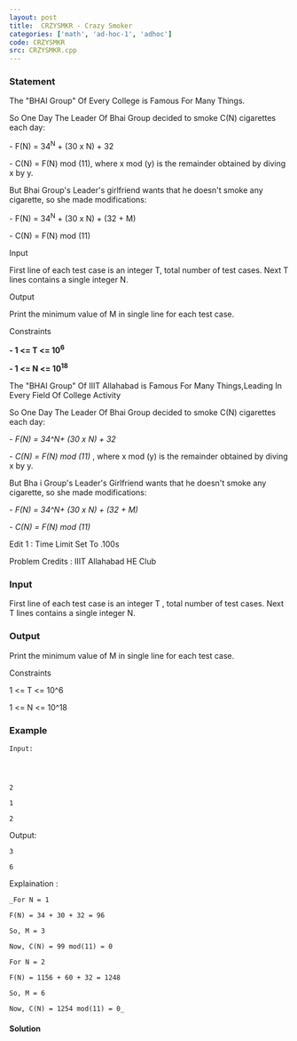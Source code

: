 ```yaml
---
layout: post
title:  CRZYSMKR - Crazy Smoker
categories: ['math', 'ad-hoc-1', 'adhoc']
code: CRZYSMKR
src: CRZYSMKR.cpp
---
```


### **Statement**

The "BHAI Group" Of Every College is Famous For Many Things.

So One Day The Leader Of Bhai Group decided to smoke C(N) cigarettes each
day:

\- F(N) = 34<sup>N</sup> \+ (30 x N) + 32

\- C(N) = F(N) mod (11), where x mod (y) is the remainder obtained by
diving x by y.

But Bhai Group's Leader's girlfriend wants that he doesn't smoke any
cigarette, so she made modifications:

\- F(N) = 34<sup>N</sup> \+ (30 x N) + (32 + M)

\- C(N) = F(N) mod (11)

Input

First line of each test case is an integer T, total number of test cases.
Next T lines contains a single integer N.

Output

Print the minimum value of M in single line for each test case.

Constraints<br>

<b>

\- 1 <= T <= 10<sup>6</sup>

\- 1 <= N <= 10<sup>18</sup>

</b>

The "BHAI Group" Of IIIT Allahabad is Famous For Many Things,Leading In
Every Field Of College Activity

So One Day The Leader Of Bhai Group decided to smoke C(N) cigarettes
each day:

\- _F(N) = 34^N+ (30 x N) + 32_

\- _C(N) = F(N) mod (11)_ , where x mod (y) is the remainder
obtained by diving x by y.

But Bha i Group's Leader's Girlfriend wants that he doesn't smoke any
cigarette, so she made modifications:

_- F(N) = 34^N+ (30 x N) + (32 + M)_

_- C(N) = F(N) mod (11)_

Edit 1 : Time Limit Set To .100s

Problem Credits : IIIT Allahabad HE Club

### Input

First line of each test case is an integer T , total number of test cases.
Next T lines contains a single integer N.

### Output

Print the minimum value of M in single line for each test case.

Constraints

1 <= T <= 10^6

1 <= N <= 10^18

### Example

    
    
    Input:
    
    
    
    2
    1
    2

Output:

    
    
    3
    6

Explaination :

    
    
    _For N = 1
    F(N) = 34 + 30 + 32 = 96
    So, M = 3
    Now, C(N) = 99 mod(11) = 0
    For N = 2
    F(N) = 1156 + 60 + 32 = 1248
    So, M = 6
    Now, C(N) = 1254 mod(11) = 0_



#### **Solution**



